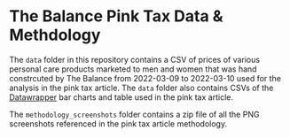# The Balance Pink Tax Data & Methdology

The `data` folder in this repository contains a CSV of prices of various personal care products marketed to men and women that was hand constrcuted by The Balance from 2022-03-09 to 2022-03-10 used for the analysis in the pink tax article. The `data` folder also contains CSVs of the [Datawrapper](https://www.datawrapper.de/) bar charts and table used in the pink tax article.

The `methodology_screenshots` folder contains a zip file of all the PNG screenshots referenced in the pink tax article methodology.